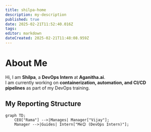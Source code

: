 ```yaml
---
title: shilpa-home
description: my-description
published: true
date: 2025-02-21T11:52:40.016Z
tags: 
editor: markdown
dateCreated: 2025-02-21T11:48:08.959Z
---
```


# About Me
Hi, I am **Shilpa**, a **DevOps Intern** at **Aganitha.ai**.  
I am currently working on **containerization, automation, and CI/CD pipelines** as part of my DevOps training.  

## **My Reporting Structure**  

```mermaid
graph TD;
    CEO["Rama"] -->|Manages| Manager["Vijay"];
    Manager -->|Guides| Intern["Me😊 (DevOps Intern)"];